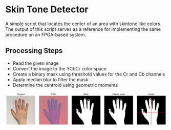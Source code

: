 # Skin Tone Detector
A simple script that locates the center of an area with skintone like colors.  
The output of this script serves as a reference for implementing the same procedure on an FPGA-based system.

## Processing Steps
- Read the given image  
- Convert the image to the YCbCr color space  
- Create a binary mask using threshold values for the Cr and Cb channels  
- Apply median blur to filter the mask  
- Determine the centroid using geometric moments


![Script output](img/output.png)